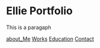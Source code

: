 # Ellie Portfolio
This is a paragaph

[about_Me](index)
[Works](works)
[Education](education)
[Contact](contact)
